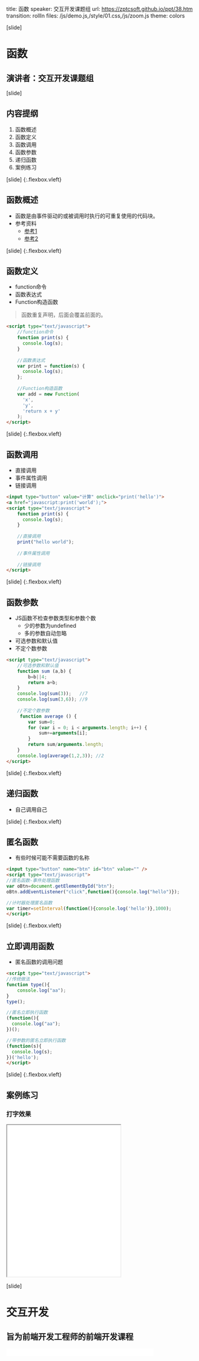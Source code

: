 title: 函数
speaker: 交互开发课题组
url: https://zptcsoft.github.io/ppt/38.htm
transition: rollIn
files: /js/demo.js,/style/01.css,/js/zoom.js
theme: colors

[slide]
# 函数
## 演讲者：交互开发课题组

[slide]
## 内容提纲
1. 函数概述
2. 函数定义
3. 函数调用
4. 函数参数
5. 递归函数
6. 案例练习

[slide] {:.flexbox.vleft}
## 函数概述
- 函数是由事件驱动的或被调用时执行的可重复使用的代码块。
- 参考资料
	- [参考1](http://javascript.ruanyifeng.com/grammar/function.html)  
	- [参考2](http://w3school.com.cn/js/js_functions.asp)

[slide] {:.flexbox.vleft}
## 函数定义
- function命令
- 函数表达式
- Function构造函数

> 函数重复声明，后面会覆盖前面的。

```html
<script type="text/javascript">
	//function命令
	function print(s) {
	  console.log(s);
	}
	
	//函数表达式
	var print = function(s) {
	  console.log(s);
	};
	
	//Function构造函数
	var add = new Function(
	  'x',
	  'y',
	  'return x + y'
	);
</script>
```

[slide] {:.flexbox.vleft}
## 函数调用
- 直接调用
- 事件属性调用
- 链接调用

```html
<input type="button" value="计算" onclick="print('hello')">
<a href="javascript:print('world');">
<script type="text/javascript">
	function print(s) {
	  console.log(s);
	}
	
	//直接调用
	print("hello world");
	
	//事件属性调用
	
	//链接调用
</script>
```

[slide] {:.flexbox.vleft}
## 函数参数
- JS函数不检查参数类型和参数个数
	- 少的参数为undefined
	- 多的参数自动忽略
- 可选参数和默认值
- 不定个数参数

```html
<script type="text/javascript">
	//可选参数和默认值
	function sum (a,b) {
	  	b=b||4;
	  	return a+b;
	}
	console.log(sum(3));   //7
	console.log(sum(3,6)); //9
	
	//不定个数参数
	 function average () {
      	var sum=0;
      	for (var i = 0; i < arguments.length; i++) {
      		sum+=arguments[i];
      	}
      	return sum/arguments.length;
    }
    console.log(average(1,2,3)); //2
</script>
```

[slide] {:.flexbox.vleft}
## 递归函数
- 自己调用自己

[slide] {:.flexbox.vleft}
## 匿名函数
- 有些时候可能不需要函数的名称

```html
<input type="button" name="btn" id="btn" value="" />
<script type="text/javascript">
//匿名函数-事件处理函数
var oBtn=document.getElementById("btn");
oBtn.addEventListener("click",function(){console.log("hello")});

//计时器处理匿名函数
var timer=setInterval(function(){console.log('hello')},1000);
</script>
```

[slide] {:.flexbox.vleft}
## 立即调用函数
- 匿名函数的调用问题

```html
<script type="text/javascript">
//传统做法
function type(){
	console.log("aa");	
}
type();

//匿名立即执行函数
(function(){
  console.log("aa");
})();

//带参数的匿名立即执行函数
(function(s){
  console.log(s);
})('hello');
</script>
```

[slide] {:.flexbox.vleft}
## 案例练习
### 打字效果
<iframe src="/demos/editor.html?file=jsBase/type" style="height:400px;"></iframe>

[slide]
# 交互开发
## 旨为前端开发工程师的前端开发课程
<small style="vertical-align:middle;display:inline-block"><iframe src="//ghbtns.com/github-btn.html?user=bestace&repo=fed&type=star&count=true" allowtransparency="true" frameborder="0" scrolling="0" width="100" height="20" style="width:110px;height:20px;  background-color: transparent;"></iframe><iframe src="//ghbtns.com/github-btn.html?user=bestace&repo=fed&type=fork&count=true" allowtransparency="true" frameborder="0" scrolling="0" width="100" height="20" style="width:110px;height:20px;  background-color: transparent;"></iframe><iframe src="//ghbtns.com/github-btn.html?user=zptcsoft&repo=zptcsoft.github.io&type=follow&count=false" allowtransparency="true" frameborder="0" scrolling="0" width="170" height="20" style="width:170px;height:20px;  background-color: transparent;"></iframe></small>
